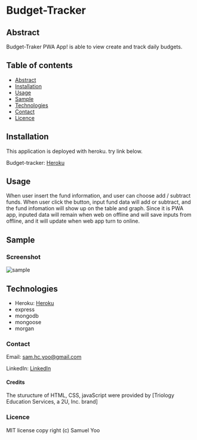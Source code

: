# Budget-Tracker

## Abstract
Budget-Traker PWA App! is able to view create and track daily budgets.

## Table of contents
* [Abstract](#Abstract)
* [Installation](#Installation)
* [Usage](#Usage)
* [Sample](#Sample)
* [Technologies](#Technologies)
* [Contact](#Contact)
* [Licence](#Licence)

## Installation

This application is deployed with heroku. try link below.

Budget-tracker: [Heroku](https://murmuring-peak-79291.herokuapp.com/)


## Usage
 
When user insert the fund information, and user can choose add / subtract funds.
When user click the button, input fund data will add or subtract, and the fund infomation will show up on the table and graph. Since it is PWA app, inputed data will remain when web on offline and will save inputs from offline, and it will update when web app turn to online.


## Sample

### Screenshot
![sample](/assets/demo.png)

## Technologies

* Heroku: [Heroku](https://murmuring-peak-79291.herokuapp.com/)
* express
* mongodb
* mongoose
* morgan


### Contact
Email: sam.hc.yoo@gmail.com

LinkedIn: [LinkedIn](https://www.linkedin.com/in/samuel-hc-yoo)

#### Credits
The sturucture of HTML, CSS, javaScript were provided by [Triology Education Services, a 2U, Inc. brand]


### Licence
MIT license
copy right (c) Samuel Yoo
